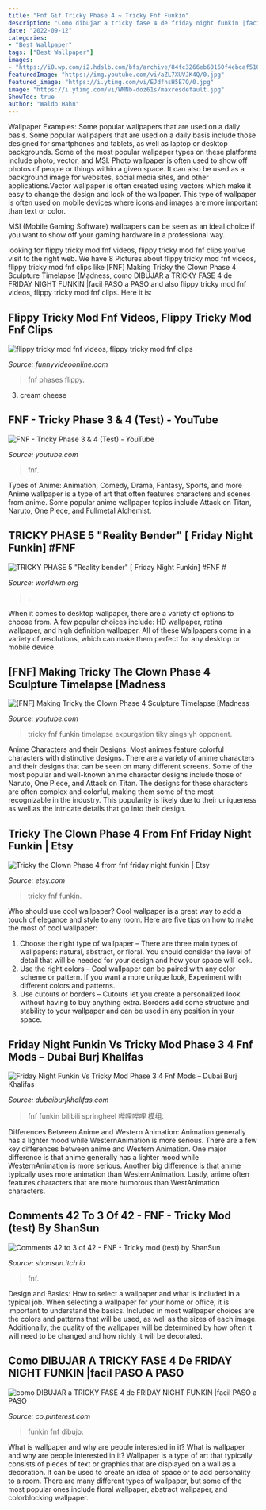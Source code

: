 ```yaml
---
title: "Fnf Gif Tricky Phase 4 ~ Tricky Fnf Funkin"
description: "Como dibujar a tricky fase 4 de friday night funkin |facil paso a paso"
date: "2022-09-12"
categories:
- "Best Wallpaper"
tags: ["Best Wallpaper"]
images:
- "https://i0.wp.com/i2.hdslb.com/bfs/archive/84fc3266eb60160f4ebcaf51039e89cc64db0316.jpg?resize=650,400"
featuredImage: "https://img.youtube.com/vi/aZL7XUVJK4Q/0.jpg"
featured_image: "https://i.ytimg.com/vi/EJdfhsH5E7Q/0.jpg"
image: "https://i.ytimg.com/vi/WMNb-doz61s/maxresdefault.jpg"
ShowToc: true
author: "Waldo Hahn"
---
```



Wallpaper Examples: Some popular wallpapers that are used on a daily basis.
Some popular wallpapers that are used on a daily basis include those designed for smartphones and tablets, as well as laptop or desktop backgrounds. Some of the most popular wallpaper types on these platforms include photo, vector, and MSI. 
Photo wallpaper is often used to show off photos of people or things within a given space. It can also be used as a background image for websites, social media sites, and other applications.Vector wallpaper is often created using vectors which make it easy to change the design and look of the wallpaper. This type of wallpaper is often used on mobile devices where icons and images are more important than text or color. 

MSI (Mobile Gaming Software) wallpapers can be seen as an ideal choice if you want to show off your gaming hardware in a professional way.

	

		
looking for flippy tricky mod fnf videos, flippy tricky mod fnf clips you've visit to the right web. We have 8 Pictures about flippy tricky mod fnf videos, flippy tricky mod fnf clips like [FNF] Making Tricky the Clown Phase 4 Sculpture Timelapse [Madness, como DIBUJAR a TRICKY FASE 4 de FRIDAY NIGHT FUNKIN |facil PASO a PASO and also flippy tricky mod fnf videos, flippy tricky mod fnf clips. Here it is:
		
    
## Flippy Tricky Mod Fnf Videos, Flippy Tricky Mod Fnf Clips

<img loading=lazy src="https://i.ytimg.com/vi/EJdfhsH5E7Q/0.jpg" onerror="this.onerror=null;this.src='https://tse4.mm.bing.net/th?id=OIP.-t3HkToDy1wLlrujiakdAgHaFj&amp;pid=15.1';" alt="flippy tricky mod fnf videos, flippy tricky mod fnf clips">

_Source: funnyvideoonline.com_

>fnf phases flippy. 

	

3. cream cheese 

    
## FNF - Tricky Phase 3 &amp; 4 (Test) - YouTube

<img loading=lazy src="https://i.ytimg.com/vi/WMNb-doz61s/maxresdefault.jpg" onerror="this.onerror=null;this.src='https://tse4.mm.bing.net/th?id=OIP.iWJfvmW-1eFMHoDNML-fQQHaEK&amp;pid=15.1';" alt="FNF - Tricky Phase 3 &amp; 4 (Test) - YouTube">

_Source: youtube.com_

>fnf. 

	

Types of Anime: Animation, Comedy, Drama, Fantasy, Sports, and more
Anime wallpaper is a type of art that often features characters and scenes from anime. Some popular anime wallpaper topics include Attack on Titan, Naruto, One Piece, and Fullmetal Alchemist.

    
## TRICKY PHASE 5 &quot;Reality Bender&quot; [ Friday Night Funkin] #FNF #

<img loading=lazy src="https://img.youtube.com/vi/aZL7XUVJK4Q/0.jpg" onerror="this.onerror=null;this.src='https://tse2.mm.bing.net/th?id=OIP.cP3HR0OsP9hcxgeE7kVcigHaFj&amp;pid=15.1';" alt="TRICKY PHASE 5 &quot;Reality bender&quot; [ Friday Night Funkin] #FNF #">

_Source: worldwm.org_

>. 

	

When it comes to desktop wallpaper, there are a variety of options to choose from. A few popular choices include: HD wallpaper, retina wallpaper, and high definition wallpaper. All of these Wallpapers come in a variety of resolutions, which can make them perfect for any desktop or mobile device. 

    
## [FNF] Making Tricky The Clown Phase 4 Sculpture Timelapse [Madness

<img loading=lazy src="https://i.ytimg.com/vi/5k20plLa--Q/maxresdefault.jpg" onerror="this.onerror=null;this.src='https://tse4.mm.bing.net/th?id=OIP.rjeVY5BUBev6I4ZahxNaUQHaEK&amp;pid=15.1';" alt="[FNF] Making Tricky the Clown Phase 4 Sculpture Timelapse [Madness">

_Source: youtube.com_

>tricky fnf funkin timelapse expurgation tiky sings yh opponent. 

	

Anime Characters and their Designs: Most animes feature colorful characters with distinctive designs.
There are a variety of anime characters and their designs that can be seen on many different screens. Some of the most popular and well-known anime character designs include those of Naruto, One Piece, and Attack on Titan. The designs for these characters are often complex and colorful, making them some of the most recognizable in the industry. This popularity is likely due to their uniqueness as well as the intricate details that go into their design.

    
## Tricky The Clown Phase 4 From Fnf Friday Night Funkin | Etsy

<img loading=lazy src="https://i.etsystatic.com/20657960/r/il/fb5393/3206948273/il_1140xN.3206948273_lz15.jpg" onerror="this.onerror=null;this.src='https://tse3.mm.bing.net/th?id=OIP.QxH6eRy5wMuUV0As2j2mRwHaJ4&amp;pid=15.1';" alt="Tricky the Clown Phase 4 from fnf friday night funkin | Etsy">

_Source: etsy.com_

>tricky fnf funkin. 

	

Who should use cool wallpaper?
Cool wallpaper is a great way to add a touch of elegance and style to any room. Here are five tips on how to make the most of cool wallpaper: 
1) Choose the right type of wallpaper – There are three main types of wallpapers: natural, abstract, or floral. You should consider the level of detail that will be needed for your design and how your space will look. 
2) Use the right colors – Cool wallpaper can be paired with any color scheme or pattern. If you want a more unique look, Experiment with different colors and patterns. 
3) Use cutouts or borders – Cutouts let you create a personalized look without having to buy anything extra. Borders add some structure and stability to your wallpaper and can be used in any position in your space.

    
## Friday Night Funkin Vs Tricky Mod Phase 3 4 Fnf Mods – Dubai Burj Khalifas

<img loading=lazy src="https://i0.wp.com/i2.hdslb.com/bfs/archive/84fc3266eb60160f4ebcaf51039e89cc64db0316.jpg?resize=650,400" onerror="this.onerror=null;this.src='https://tse1.mm.bing.net/th?id=OIP.S9kiQ5GNsA7fnvWR1kYhvgHaEj&amp;pid=15.1';" alt="Friday Night Funkin Vs Tricky Mod Phase 3 4 Fnf Mods – Dubai Burj Khalifas">

_Source: dubaiburjkhalifas.com_

>fnf funkin bilibili springheel 哔哩哔哩 模组. 

	

Differences Between Anime and Western Animation: Animation generally has a lighter mood while WesternAnimation is more serious.
There are a few key differences between anime and Western Animation. One major difference is that anime generally has a lighter mood while WesternAnimation is more serious. Another big difference is that anime typically uses more animation than WesternAnimation. Lastly, anime often features characters that are more humorous than WestAnimation characters.

    
## Comments 42 To 3 Of 42 - FNF - Tricky Mod (test) By ShanSun

<img loading=lazy src="https://img.itch.zone/aW1nLzYwNzE3MjIucG5n/original/mxWdFc.png" onerror="this.onerror=null;this.src='https://tse2.mm.bing.net/th?id=OIP.ThD5_5qxMLzqR1A1pBtW6wHaEK&amp;pid=15.1';" alt="Comments 42 to 3 of 42 - FNF - Tricky mod (test) by ShanSun">

_Source: shansun.itch.io_

>fnf. 

	

Design and Basics: How to select a wallpaper and what is included in a typical job.
When selecting a wallpaper for your home or office, it is important to understand the basics. Included in most wallpaper choices are the colors and patterns that will be used, as well as the sizes of each image. Additionally, the quality of the wallpaper will be determined by how often it will need to be changed and how richly it will be decorated.

    
## Como DIBUJAR A TRICKY FASE 4 De FRIDAY NIGHT FUNKIN |facil PASO A PASO

<img loading=lazy src="https://i.pinimg.com/736x/50/7d/ee/507deeac50ac2c684c6f8d9e7cecabb4.jpg" onerror="this.onerror=null;this.src='https://tse4.mm.bing.net/th?id=OIP.Bw9p75Yscq22HkQ910QjyAHaEK&amp;pid=15.1';" alt="como DIBUJAR a TRICKY FASE 4 de FRIDAY NIGHT FUNKIN |facil PASO a PASO">

_Source: co.pinterest.com_

>funkin fnf dibujo. 

	

What is wallpaper and why are people interested in it?
What is wallpaper and why are people interested in it?
Wallpaper is a type of art that typically consists of pieces of text or graphics that are displayed on a wall as a decoration. It can be used to create an idea of space or to add personality to a room. There are many different types of wallpaper, but some of the most popular ones include floral wallpaper, abstract wallpaper, and colorblocking wallpaper.

